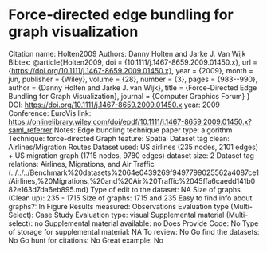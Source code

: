 # Force-directed edge bundling for graph visualization

Citation name: Holten2009
Authors: Danny Holten and Jarke J. Van Wijk
Bibtex: @article{Holten2009,
doi = {10.1111/j.1467-8659.2009.01450.x},
url = {https://doi.org/10.1111/j.1467-8659.2009.01450.x},
year = {2009},
month = jun,
publisher = {Wiley},
volume = {28},
number = {3},
pages = {983--990},
author = {Danny Holten and Jarke J. van Wijk},
title = {Force-Directed Edge Bundling for Graph Visualization},
journal = {Computer Graphics Forum}
}
DOI: https://doi.org/10.1111/j.1467-8659.2009.01450.x
year: 2009
Conference: EuroVis
link: https://onlinelibrary.wiley.com/doi/epdf/10.1111/j.1467-8659.2009.01450.x?saml_referrer
Notes: Edge bundling technique
paper type: algorithm
Technique: force-directed
Graph feature: Spatial
Dataset tag clean: Airlines/Migration Routes
Dataset used: US airlines (235 nodes, 2101 edges) + US migration graph (1715 nodes, 9780 edges)
dataset size: 2
Dataset tag relations: Airlines, Migrations, and Air Traffic (../../../Benchmark%20datasets%2064e0439269f9497799025562a4087ce1/Airlines,%20Migrations,%20and%20Air%20Traffic%2045ffa6caedd141b082e163d7da6eb895.md)
Type of edit to the dataset: NA
Size of graphs (Clean up): 235 - 1715
Size of graphs: 1715 and 235
Easy to find info about graphs?: In Figure
Results measured: Observations
Evaluation type (Multi-Select): Case Study
Evaluation type: visual
Supplemental material (Multi-select): no
Supplemental material available: no
Does Provide Code: No
Type of storage for supplemental material: NA
To review: No
Go find the datasets: No
Go hunt for citations: No
Great example: No